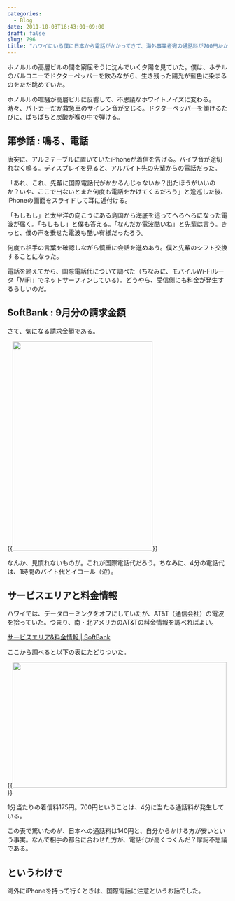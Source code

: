 ```yaml
---
categories:
  - Blog
date: 2011-10-03T16:43:01+09:00
draft: false
slug: 796
title: "ハワイにいる僕に日本から電話がかかってきて、海外事業者宛の通話料が700円かかった話"
---
```


ホノルルの高層ビルの間を窮屈そうに沈んでいく夕陽を見ていた。僕は、ホテルのバルコニーでドクターペッパーを飲みながら、生き残った陽光が藍色に染まるのをただ眺めていた。

ホノルルの喧騒が高層ビルに反響して、不思議なホワイトノイズに変わる。時々、パトカーだか救急車のサイレン音が交じる。ドクターペッパーを傾けるたびに、ぱちぱちと炭酸が喉の中で弾ける。

## 第参話 : 鳴る、電話

唐突に、アルミテーブルに置いていたiPhoneが着信を告げる。バイブ音が途切れなく鳴る。ディスプレイを見ると、アルバイト先の先輩からの電話だった。

「あれ、これ、先輩に国際電話代がかかるんじゃないか？出たほうがいいのか？いや、ここで出ないとまた何度も電話をかけてくるだろう」と逡巡した後、iPhoneの画面をスライドして耳に近付ける。

「もしもし」と太平洋の向こうにある島国から海底を這ってへろへろになった電波が届く。「もしもし」と僕も答える。「なんだか電波酷いね」と先輩は言う。きっと、僕の声を乗せた電波も酷い有様だったろう。

何度も相手の言葉を確認しながら慎重に会話を進めあう。僕と先輩のシフト交換することになった。

電話を終えてから、国際電話代について調べた（ちなみに、モバイルWi-Fiルータ「MiFi」でネットサーフィンしている）。どうやら、受信側にも料金が発生するらしいのだ。

## SoftBank : 9月分の請求金額

さて、気になる請求金額である。

{{<img alt="" src="/images/2011/10/0796_1.png" width="320" height="479">}}

なんか、見慣れないものが。これが国際電話代だろう。ちなみに、4分の電話代は、1時間のバイト代とイコール（泣）。

## サービスエリアと料金情報

ハワイでは、データローミングをオフにしていたが、AT&T（通信会社）の電波を拾っていた。つまり、南・北アメリカのAT&Tの料金情報を調べればよい。

[サービスエリア&料金情報 | SoftBank](http://mb.softbank.jp/mb/international/roaming/area_price/)

ここから調べると以下の表にたどりついた。

{{<img alt="" src="/images/2011/10/0796_2.jpg" width="489" height="287">}}

1分当たりの着信料175円。700円ということは、4分に当たる通話料が発生している。

この表で驚いたのが、日本への通話料は140円と、自分からかける方が安いという事実。なんで相手の都合に合わせた方が、電話代が高くつくんだ？摩訶不思議である。

## というわけで

海外にiPhoneを持って行くときは、国際電話に注意というお話でした。
